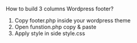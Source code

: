 How to build 3 columns Wordpress footer?

1. Copy footer.php inside your wordpress theme
2. Open funstion.php copy & paste
3. Apply style in side style.css
